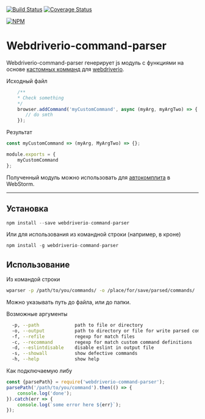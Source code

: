 [![Build Status](https://travis-ci.org/aikrasnov/webdriverio-command-parser.svg?branch=master)](https://travis-ci.org/aikrasnov/webdriverio-command-parser)
[![Coverage Status](https://coveralls.io/repos/github/aikrasnov/webdriverio-command-parser/badge.svg)](https://coveralls.io/github/aikrasnov/webdriverio-command-parser)

[![NPM](https://nodei.co/npm/webdriverio-command-parser.png)](https://npmjs.org/package/webdriverio-command-parser)

Webdriverio-command-parser
===================


Webdriverio-command-parser генерирует js модуль с функциями на основе [кастомных комманд](http://webdriver.io/api/utility/addCommand.html#Usage) для [webdriverio](http://webdriver.io/). 

Исходный файл
```javascript
    /**
    * Check something
    */
    browser.addCommand('myCustomCommand', async (myArg, myArgTwo) => {
       // do smth
    });
```
Результат
```javascript
const myCustomCommand => (myArg, MyArgTwo) => {};

module.exports = {
	myCustomCommand
};

```
Полученный модуль можно использовать для [автокомплита](https://blog.jetbrains.com/webstorm/2014/07/how-webstorm-works-completion-for-javascript-libraries/) в WebStorm.

----------



Установка
-------------

```javascript
npm install --save webdriverio-command-parser
```
Или для использования из командной строки (например, в кроне)
```javascript
npm install -g webdriverio-command-parser
```

Использование
-------------

Из командой строки
```bash
wparser -p /path/to/you/commands/ -o /place/for/save/parsed/commands/
```
Можно указывать путь до файла, или до папки.

Возможные аргументы
```bash
  -p, --path             path to file or directory                           
  -o, --output           path to directory or file for write parsed commands 
  -f, --refile           regexp for match files                              
  -c, --recommand        regexp for match custom command definitions         
  -d, --eslintdisable    disable eslint in output file                       
  -s, --showall          show defective commands                             
  -h, --help             show help   
```

Как подключаемую либу
```javascript
const {parsePath} = require('webdriverio-command-parser');
parsePath('/path/to/you/command').then(() => {
    console.log('done');
}).catch(err => {
    console.log(`some error here ${err}`);
});
```
